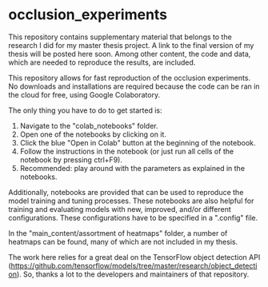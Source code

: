 # occlusion_experiments
This repository contains supplementary material that belongs to the research I did for my master thesis project. A link to the final version of my thesis will be posted here soon. Among other content, the code and data, which are needed to reproduce the results, are included.

This repository allows for fast reproduction of the occlusion experiments. No downloads and installations are required because the code can be ran in the cloud for free, using Google Colaboratory. 

The only thing you have to do to get started is:
1. Navigate to the "colab_notebooks" folder.
2. Open one of the notebooks by clicking on it.
3. Click the blue "Open in Colab" button at the beginning of the notebook.
4. Follow the instructions in the notebook (or just run all cells of the notebook by pressing ctrl+F9).
5. Recommended: play around with the parameters as explained in the notebooks. 
	
Additionally, notebooks are provided that can be used to reproduce the model training and tuning processes. These notebooks are also helpful for training and evaluating models with new, improved, and/or different configurations. These configurations have to be specified in a ".config" file.

In the "main_content/assortment of heatmaps" folder, a number of heatmaps can be found, many of which are not included in my thesis.

The work here relies for a great deal on the TensorFlow object detection API (https://github.com/tensorflow/models/tree/master/research/object_detection). So, thanks a lot to the developers and maintainers of that repository.
